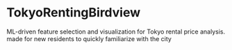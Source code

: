 # TokyoRentingBirdview
ML-driven feature selection and visualization for Tokyo rental price analysis. made for new residents to quickly familiarize with the city
